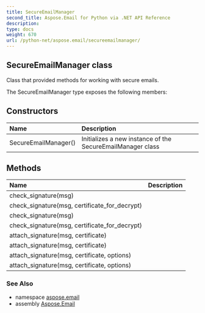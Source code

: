 ```yaml
---
title: SecureEmailManager
second_title: Aspose.Email for Python via .NET API Reference
description: 
type: docs
weight: 670
url: /python-net/aspose.email/secureemailmanager/
---
```


## SecureEmailManager class

Class that provided methods for working with secure emails.

The SecureEmailManager type exposes the following members:
## Constructors
| Name | Description |
| :- | :- |
|SecureEmailManager()|Initializes a new instance of the SecureEmailManager class|
## Methods
| Name | Description |
| :- | :- |
|check_signature(msg)|  |
|check_signature(msg, certificate_for_decrypt)|  |
|check_signature(msg)|  |
|check_signature(msg, certificate_for_decrypt)|  |
|attach_signature(msg, certificate)|  |
|attach_signature(msg, certificate)|  |
|attach_signature(msg, certificate, options)|  |
|attach_signature(msg, certificate, options)|  |

### See Also

* namespace [aspose.email](/email/python-net/aspose.email/)
* assembly [Aspose.Email](/email/python-net/)

